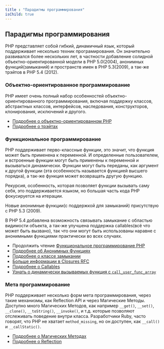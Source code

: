 ```yaml
---
title : "Парадигмы программирования"
isChild: true
---
```


## Парадигмы программирования

PHP представляет собой гибкий, динамичный язык, который поддерживает несколько техник програмирования. Он значительно развивался более нескольких лет, в частности добавление солидной объектно-ориентированной модели в PHP 5.0(2004), анонимных функций(замыканий) и пространств имен в PHP 5.3(2009), а так-же трэйтов в PHP 5.4 (2012).

### Объектно-ориентированное программирование

PHP имеет очень полный набор особенностей объектно-ориентированного программирования, включая поддержку классов, абстрактных классов, интерфейсов, наследования, конструкторов, клонирования, исключений и другого.

* [Подробнее о объектно-ориентированном PHP][oop]
* [Подробнее о трэйтах][traits]

### Функциональное программирование

PHP поддерживает перво-классные функции, это значит, что функция может быть применена к переменной. И определенные пользователем, и встроенные функции могут быть применены к переменной и вызываться динамически. Функции могут быть переданы, как аргумент к другой функции (эта особенность называется функцией высшего порядка), а так-же функция может возвращать другую функцию.

Рекурсия, особенность, которая позволяет функции вызывать саму себя, это поддерживается языком, но большая часть кода PHP фокусируется на итерации.

Новые анонимные функции(с поддержкой для замыканий) присутствую с PHP 5.3 (2009).

В PHP 5.4 добавлена возможность связывать замыкание с областью видимости объекта, а так-же улучшена поддержка callables(всё что может быть вызвано), так что они могут быть использованы наравне с анонимными функциями практически во всех случаях.

* Продолжить чтение [Функциональное программирование PHP](/pages/Functional-Programming.html)
* [Подробнее об Анонимных Функциях][anonymous-functions]
* [Подробнее о классе замыкании][closure-class]
* [Больше информации в Closures RFC][closures-rfc]
* [Подробнее о Callables][callables]
* [Узнать о динамически вызываемых функция с `call_user_func_array`][call-user-func-array]

### Мета программирование

PHP поддерживает несколько форм мета программирования, через такие механизмы, как Reflection API и через Магические Методы. Доступно много Магических Методов, как например `__get()`, `__set()`, `__clone()`, `__toString()`, `__invoke()`, и т.д. которые позволяют отслеживать поведение внутри класса. Разработчики Ruby, часто говорят, что PHP не хватает `method_missing`, но он доступен, как `__call()` и `__callStatic()`.

* [Подробнее о Магических Методах][magic-methods]
* [Подробнее о Reflection][reflection]

[namespaces]: http://php.net/manual/ru/language.namespaces.php
[overloading]: http://php.net/manual/ru/language.oop5.overloading.php
[oop]: http://www.php.net/manual/ru/language.oop5.php
[anonymous-functions]: http://www.php.net/manual/ru/functions.anonymous.php
[closure-class]: http://php.net/manual/ru/class.closure.php
[callables]: http://php.net/manual/ru/language.types.callable.php
[magic-methods]: http://php.net/manual/ru/language.oop5.magic.php
[reflection]: http://www.php.net/manual/ru/intro.reflection.php
[traits]: http://www.php.net/traits
[call-user-func-array]: http://php.net/manual/ru/function.call-user-func-array.php
[closures-rfc]: https://wiki.php.net/rfc/closures